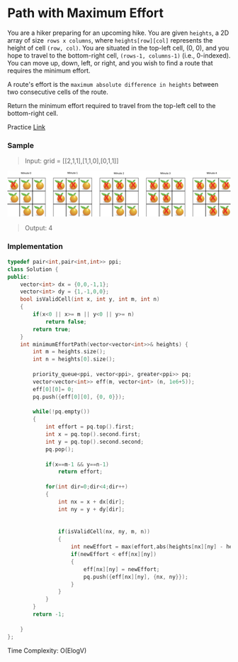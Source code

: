 # Path with Maximum Effort

You are a hiker preparing for an upcoming hike. You are given `heights`, a 2D array of size` rows x columns`, where `heights[row][col]` represents the height of cell `(row, col)`. You are situated in the top-left cell, (0, 0), and you hope to travel to the bottom-right cell, `(rows-1, columns-1)` (i.e., 0-indexed). You can move up, down, left, or right, and you wish to find a route that requires the minimum effort.

A route's effort is the `maximum absolute difference in heights` between two consecutive cells of the route.

Return the minimum effort required to travel from the top-left cell to the bottom-right cell.

Practice [Link](https://leetcode.com/problems/path-with-minimum-effort/)

### Sample
> Input: grid = [[2,1,1],[1,1,0],[0,1,1]]
> 
![Alt text](/images/graph-e.png)

> Output: 4

### Implementation

```cpp
typedef pair<int,pair<int,int>> ppi;
class Solution {
public:
    vector<int> dx = {0,0,-1,1};
    vector<int> dy = {1,-1,0,0};
    bool isValidCell(int x, int y, int m, int n)
    {
        if(x<0 || x>= m || y<0 || y>= n)
            return false;
        return true;
    }
    int minimumEffortPath(vector<vector<int>>& heights) {
        int m = heights.size();
        int n = heights[0].size();

        priority_queue<ppi, vector<ppi>, greater<ppi>> pq;
        vector<vector<int>> eff(m, vector<int> (n, 1e6+5));
        eff[0][0]= 0;
        pq.push({eff[0][0], {0, 0}});

        while(!pq.empty())
        {
            int effort = pq.top().first;
            int x = pq.top().second.first;
            int y = pq.top().second.second;
            pq.pop();

            if(x==m-1 && y==n-1)
                return effort;

            for(int dir=0;dir<4;dir++)
            {
                int nx = x + dx[dir];
                int ny = y + dy[dir];
                

                if(isValidCell(nx, ny, m, n))
                {
                    int newEffort = max(effort,abs(heights[nx][ny] - heights[x][y]));
                    if(newEffort < eff[nx][ny])
                    {
                        eff[nx][ny] = newEffort;
                        pq.push({eff[nx][ny], {nx, ny}});
                    }   
                }
            }
        }
        return -1;

    }
};
```

Time Complexity: O(ElogV)
